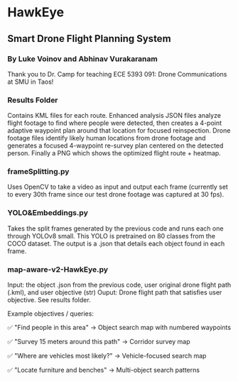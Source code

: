 # HawkEye 
## Smart Drone Flight Planning System
### By Luke Voinov and Abhinav Vurakaranam

Thank you to Dr. Camp for teaching ECE 5393 091: Drone Communications at SMU in Taos!

### Results Folder
Contains KML files for each route. Enhanced analysis JSON files analyze flight footage to find where people were detected, then creates a 4-point adaptive waypoint plan around that location for focused reinspection. Drone footage files identify likely human locations from drone footage and generates a focused 4-waypoint re-survey plan centered on the detected person. Finally a PNG which shows the optimized flight route + heatmap.

### frameSplitting.py
Uses OpenCV to take a video as input and output each frame (currently set to every 30th frame since our test drone footage was captured at 30 fps).

### YOLO&Embeddings.py
Takes the split frames generated by the previous code and runs each one through YOLOv8 small. This YOLO is pretrained on 80 classes from the COCO dataset.
The output is a .json that details each object found in each frame.

### map-aware-v2-HawkEye.py
Input: the object .json from the previous code, user original drone flight path (.kml), and user objective (str)
Ouput: Drone flight path that satisfies user objective. See results folder.

Example objectives / queries:

✅ "Find people in this area" → Object search map with numbered waypoints

✅ "Survey 15 meters around this path" → Corridor survey map

✅ "Where are vehicles most likely?" → Vehicle-focused search map

✅ "Locate furniture and benches" → Multi-object search patterns
